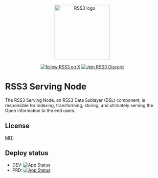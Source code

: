 <!-- markdownlint-disable -->
<p align="center">
  <a href="https://rss3.io" target="_blank" rel="noopener noreferrer">
    <!-- RSS3 White logo, used the hosting for an absolute link -->
    <img width="180" src="https://cdn.jsdelivr.net/gh/rss3-network/rss3-assets/logo.svg" alt="RSS3 logo">
  </a>
</p>
<p align="center">
  <a href="https://link.rss3.io/x"><img src="https://img.shields.io/twitter/follow/rss3_?color=%230072ff" alt="follow RSS3 on X"></a>
  <a href="https://link.rss3.io/discord"><img src="https://img.shields.io/badge/chat-discord-blue?style=flat&logo=discord&color=%230072ff" alt="Join RSS3 Discord"></a>
  <!-- add NPM and other badges when needed -->
</p>
<!-- markdownlint-enable -->

# RSS3 Serving Node

The RSS3 Serving Node, an RSS3 Data Sublayer (DSL) component, is responsible for indexing, transforming, storing, and ultimately serving the Open Information to the end users.

## License

<!-- We use MIT as it's almost unrestricted. -->

[MIT](LICENSE).

## Deploy status
- DEV: [![App Status](https://argocd.naturalselectionlabs.com/api/badge?name=rss3-node-dev&revision=true)](https://argocd.naturalselectionlabs.com/applications/rss3-node-dev)
- PRD: [![App Status](https://argocd.naturalselectionlabs.com/api/badge?name=rss3-node-prod&revision=true)](https://argocd.naturalselectionlabs.com/applications/rss3-node-prod)
